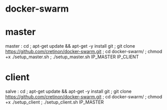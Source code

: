 # docker-swarm
# master
master : cd ; apt-get update && apt-get -y install git ; git clone https://github.com/cretinon/docker-swarm.git ; cd docker-swarm/ ; chmod +x ./setup_master.sh ; ./setup_master.sh IP_MASTER IP_CLIENT
# client
salve  : cd ; apt-get update && apt-get -y install git ; git clone https://github.com/cretinon/docker-swarm.git ; cd docker-swarm/ ; chmod +x ./setup_client ; ./setup_client.sh IP_MASTER 
